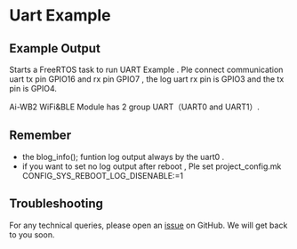 # Uart Example

## Example Output

Starts a FreeRTOS task to run UART Example . Ple connect  communication uart tx pin GPIO16 and rx pin GPIO7 , the  log uart rx pin is GPIO3 and the tx pin is GPIO4.

Ai-WB2  WiFi&BLE  Module  has  2  group UART（UART0 and UART1）.

## Remember

- the blog_info(); funtion log output always by the uart0 .
- if you want to set no log output after reboot , Ple set project_config.mk CONFIG_SYS_REBOOT_LOG_DISENABLE:=1

## Troubleshooting

For any technical queries, please open an [issue](https://github.com/Ai-Thinker-Open/Ai-Thinker-WB2/issues) on GitHub. We will get back to you soon.
